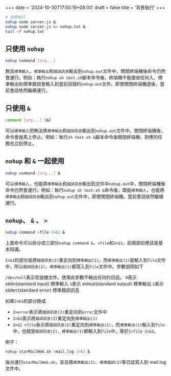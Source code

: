 +++
date = '2024-10-30T17:50:19+08:00'
draft = false
title = '背景執行'
+++


```sh
# 背景執行
nohup node server.js &
nohup node server.js &> nohup.txt &
tail –f nohup.txt
```

## 只使用 `nohup`

```sh
nohup command [arg...]
```

無法`標準輸入`，`標準輸出`和`錯誤訊息`輸出到`nohup.out`文件中，關閉終端機後命令仍然會運行。例如：執行`nohup sh test.sh`腳本命令後，終端機不能接收任何入、標準輸出和標準錯誤會輸入到當前目錄的`nohup.out`文件。即使關閉終端機退後，當前會話依然繼續運行。

## 只使用 `&`

```sh
command [arg...] [&]
```

可以`標準輸入`但無法將`標準輸出`和`錯誤訊息`輸出到`nohup.out`文件中。關閉終端機後，命令會就馬上停止。例如：執行`sh test.sh &`腳本命令後關閉終端機，對應的任務也立刻停止。

## `nohup` 和 `&` 一起使用

```sh
nohup command [arg...] &
```

可以`標準輸入`，也能將`標準輸出`和`錯誤訊息`輸出到文件中`nohup.out`中，關閉終端機後命令仍然會運行。例如：執行`nohup sh test.sh &`命令後，既能`標準輸入`，也能將`標準輸出`和`錯誤訊息`輸出到`nohup.out`文件中，即使關閉終端機，當前會話依然繼續運行。

## `nohup`、 `&` 、 `>`

```sh
nohup command >file 2>&1 &
```

上面命令可以拆分成三部分`nohup command &`、`>file`和`2>&1`，前兩部份應該是基本知識。

`2>&1`的部分是將`錯誤訊息(2)`重定向到`標準輸出(1)`。而`標準輸出(1)`是輸入到`file`文件中，所以`錯誤訊息(2)`、`標準輸出(1)`都寫入到`file`文件中。參數說明如下

`/dev/null`表示空設備文件。使用此參數不輸出任何的日誌。
`0`表示 stdin(standard input) 標準輸入
`1`表示 stdout(standard output) 標準輸出
`2`表示 stderr(standard error) 標準錯誤訊息

如果`2>&1`的部分換成

- `2>error`表示將`錯誤訊息(2)`重定向到`error`文件中
- `2>&1`表示將`錯誤訊息(2)`重定向到`標準輸出(1)`
- `2>&1 >file`表示將`錯誤訊息(2)`重定向到`標準輸出(1)`，而`標準輸出(1)`輸入到`file`中，也就是`錯誤訊息(2)`、`標準輸出(1)`都輸入到`file`中，等於`1>file 2>&1`。

例子：

```sh
nohup starMailWeb.sh >mail.log 2>&1 &
```

後台運行`starMailWeb.sh`，並且將`標準輸出(1)`、`標準錯誤(2)`等日誌寫入到 mail.log 文件中。
